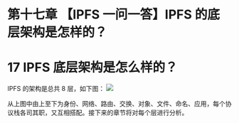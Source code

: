 # 第十七章 【IPFS 一问一答】IPFS 的底层架构是怎样的？

# 17 IPFS 底层架构是怎么样的？

IPFS 的架构是总共 8 层，如下图： ![](img/83dbb14e3a22ab3f3d63bb9ce56a87cc.jpg)

从上图中由上至下为身份、网络、路由、交换、对象、文件、命名、应用，每个协议栈各司其职，又互相搭配。接下来的章节将对每个层进行分析。